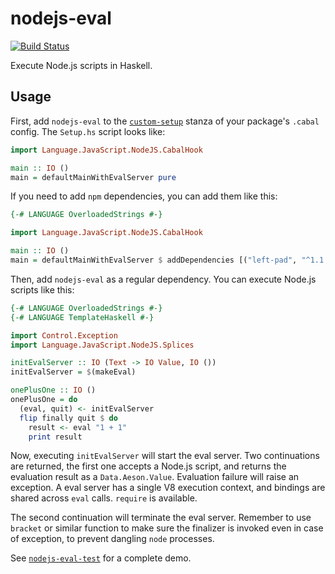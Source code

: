 # nodejs-eval

[![Build Status](https://travis-ci.org/TerrorJack/nodejs-eval.svg)](https://travis-ci.org/TerrorJack/nodejs-eval)

Execute Node.js scripts in Haskell.

## Usage

First, add `nodejs-eval` to the [`custom-setup`](https://cabal.readthedocs.io/en/latest/developing-packages.html#custom-setup-scripts) stanza of your package's `.cabal` config. The `Setup.hs` script looks like:

```haskell
import Language.JavaScript.NodeJS.CabalHook

main :: IO ()
main = defaultMainWithEvalServer pure
```

If you need to add `npm` dependencies, you can add them like this:

```haskell
{-# LANGUAGE OverloadedStrings #-}

import Language.JavaScript.NodeJS.CabalHook

main :: IO ()
main = defaultMainWithEvalServer $ addDependencies [("left-pad", "^1.1.3")]
```

Then, add `nodejs-eval` as a regular dependency. You can execute Node.js scripts like this:

```haskell
{-# LANGUAGE OverloadedStrings #-}
{-# LANGUAGE TemplateHaskell #-}

import Control.Exception
import Language.JavaScript.NodeJS.Splices

initEvalServer :: IO (Text -> IO Value, IO ())
initEvalServer = $(makeEval)

onePlusOne :: IO ()
onePlusOne = do
  (eval, quit) <- initEvalServer
  flip finally quit $ do
    result <- eval "1 + 1"
    print result
```

Now, executing `initEvalServer` will start the eval server. Two continuations are returned, the first one accepts a Node.js script, and returns the evaluation result as a `Data.Aeson.Value`. Evaluation failure will raise an exception. A eval server has a single V8 execution context, and bindings are shared across `eval` calls. `require` is available.

The second continuation will terminate the eval server. Remember to use `bracket` or similar function to make sure the finalizer is invoked even in case of exception, to prevent dangling `node` processes.

See [`nodejs-eval-test`](nodejs-eval-test) for a complete demo.
